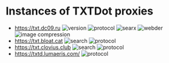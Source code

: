 # Instances of TXTDot proxies

- <https://txt.dc09.ru> ![version](https://img.shields.io/badge/dynamic/json?url=https%3A%2F%2Ftxt.dc09.ru%2Fconfiguration%2Fjson&query=version&label=version) ![protocol](https://img.shields.io/badge/dynamic/json?url=https%3A%2F%2Ftxt.dc09.ru%2Fconfiguration%2Fjson&query=protocol&label=protocol) ![searx](https://img.shields.io/badge/dynamic/json?url=https%3A%2F%2Ftxt.dc09.ru%2Fconfiguration%2Fjson&query=third_party.searx_url&label=searx) ![webder](https://img.shields.io/badge/dynamic/json?url=https%3A%2F%2Ftxt.dc09.ru%2Fconfiguration%2Fjson&query=third_party.webder_url&label=webder) ![image compression](https://img.shields.io/badge/dynamic/json?url=https%3A%2F%2Ftxt.dc09.ru%2Fconfiguration%2Fjson&query=proxy.img_compress&label=image%20compression)
- <https://txt.bloat.cat> ![search](https://img.shields.io/badge/search-enabled-blue) ![protocol](https://img.shields.io/badge/protocol-https-blue)
- <https://txt.clovius.club> ![search](https://img.shields.io/badge/search-enabled-blue) ![protocol](https://img.shields.io/badge/protocol-https-blue)
- <https://txtd.lumaeris.com/> ![protocol](https://img.shields.io/badge/protocol-https-blue)

